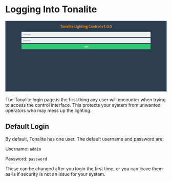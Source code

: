 # Logging Into Tonalite

![Login page](../images/login.png)

The Tonalite login page is the first thing any user will encounter when trying to access the control interface. This protects your system from unwanted operators who may mess up the lighting.

## Default Login

By default, Tonalite has one user. The default username and password are:

Username: `admin`

Password: `password`

These can be changed after you login the first time, or you can leave them as-is if security is not an issue for your system.
